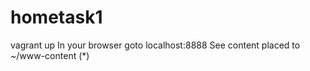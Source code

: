 # hometask1
vagrant up
	In your browser goto localhost:8888 
	See content placed to ~/www-content (*)
